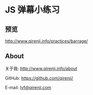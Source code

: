 # JS 弹幕小练习

## 预览

http://www.qirenji.info/practices/barrage/

## About

关于我: http://www.qirenji.info/about

GitHub: https://github.com/qirenji/

E-mail: lyf@qirenji.com
